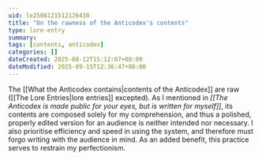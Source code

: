 ```yaml
---
uid: le2508121512126430
title: "On the rawness of the Anticodex's contents"
type: lore-entry
summary: 
tags: [contents, anticodex]
categories: []
dateCreated: 2025-08-12T15:12:07+08:00
dateModified: 2025-09-15T12:36:47+08:00
---
```

The [[What the Anticodex contains|contents of the Anticodex]] are raw ([[The Lore Entries|lore entries]] excepted). As I mentioned in *[[The Anticodex is made public for your eyes, but is written for myself]]*, its contents are composed solely for my comprehension, and thus a polished, properly edited version for an audience is neither intended nor necessary. I also prioritise efficiency and speed in using the system, and therefore must forgo writing with the audience in mind. As an added benefit, this practice serves to restrain my perfectionism.